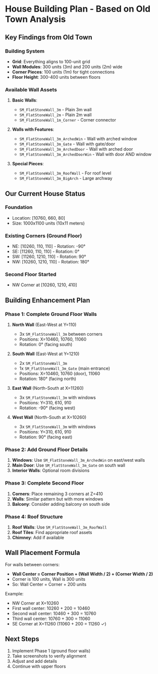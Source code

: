 # House Building Plan - Based on Old Town Analysis

## Key Findings from Old Town

### Building System
- **Grid**: Everything aligns to 100-unit grid
- **Wall Modules**: 300 units (3m) and 200 units (2m) wide
- **Corner Pieces**: 100 units (1m) for tight connections
- **Floor Height**: 300-400 units between floors

### Available Wall Assets
1. **Basic Walls**:
   - `SM_FlatStoneWall_3m` - Plain 3m wall
   - `SM_FlatStoneWall_2m` - Plain 2m wall
   - `SM_FlatStoneWall_1m_Corner` - Corner connector

2. **Walls with Features**:
   - `SM_FlatStoneWall_3m_ArchedWin` - Wall with arched window
   - `SM_FlatStoneWall_3m_Gate` - Wall with gate/door
   - `SM_FlatStoneWall_3m_ArchedDoor` - Wall with arched door
   - `SM_FlatStoneWall_3m_ArchedDoorWin` - Wall with door AND window

3. **Special Pieces**:
   - `SM_FlatStoneWall_3m_RoofWall` - For roof level
   - `SM_FlatStoneWall_3m_BigArch` - Large archway

## Our Current House Status

### Foundation
- Location: [10760, 660, 80]
- Size: 1000x1100 units (10x11 meters)

### Existing Corners (Ground Floor)
- NE: [10260, 110, 110] - Rotation: -90°
- SE: [11260, 110, 110] - Rotation: 0°
- SW: [11260, 1210, 110] - Rotation: 90°
- NW: [10260, 1210, 110] - Rotation: 180°

### Second Floor Started
- NW Corner at [10260, 1210, 410]

## Building Enhancement Plan

### Phase 1: Complete Ground Floor Walls
1. **North Wall** (East-West at Y=110)
   - 3x `SM_FlatStoneWall_3m` between corners
   - Positions: X=10460, 10760, 11060
   - Rotation: 0° (facing south)

2. **South Wall** (East-West at Y=1210)
   - 2x `SM_FlatStoneWall_3m` 
   - 1x `SM_FlatStoneWall_3m_Gate` (main entrance)
   - Positions: X=10460, 10760 (door), 11060
   - Rotation: 180° (facing north)

3. **East Wall** (North-South at X=11260)
   - 3x `SM_FlatStoneWall_3m` with windows
   - Positions: Y=310, 610, 910
   - Rotation: -90° (facing west)

4. **West Wall** (North-South at X=10260)
   - 3x `SM_FlatStoneWall_3m` with windows
   - Positions: Y=310, 610, 910
   - Rotation: 90° (facing east)

### Phase 2: Add Ground Floor Details
1. **Windows**: Use `SM_FlatStoneWall_3m_ArchedWin` on east/west walls
2. **Main Door**: Use `SM_FlatStoneWall_3m_Gate` on south wall
3. **Interior Walls**: Optional room divisions

### Phase 3: Complete Second Floor
1. **Corners**: Place remaining 3 corners at Z=410
2. **Walls**: Similar pattern but with more windows
3. **Balcony**: Consider adding balcony on south side

### Phase 4: Roof Structure
1. **Roof Walls**: Use `SM_FlatStoneWall_3m_RoofWall`
2. **Roof Tiles**: Find appropriate roof assets
3. **Chimney**: Add if available

## Wall Placement Formula

For walls between corners:
- **Wall Center = Corner Position + (Wall Width / 2) + (Corner Width / 2)**
- Corner is 100 units, Wall is 300 units
- So: Wall Center = Corner + 200 units

Example:
- NW Corner at X=10260
- First wall center: 10260 + 200 = 10460
- Second wall center: 10460 + 300 = 10760
- Third wall center: 10760 + 300 = 11060
- SE Corner at X=11260 (11060 + 200 = 11260 ✓)

## Next Steps
1. Implement Phase 1 (ground floor walls)
2. Take screenshots to verify alignment
3. Adjust and add details
4. Continue with upper floors